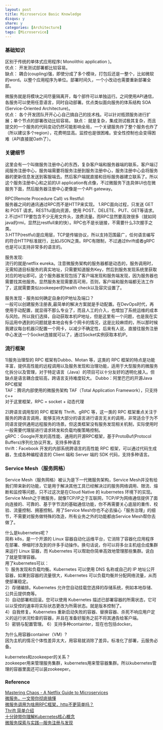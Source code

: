 ```yaml
---
layout: post
title: Microservice Basic Knowledge
disqus: y
share: y
categories: [Architecture]
tags: [Microservice]
---
```


### 基础知识
区别于传统的单体式应用程序( Monolithic application )。  
优点：
开发测试部署都比较容易。  
缺点：
耦合(coupling)强，即使分成了多个模块，打包后还是一整个，比如微软的word。以整个应用程序为单位。部署时间久，一个小改动也需要重新部署全部。

微服务就是将模块之间尽量隔离开，每个部件可以单独运行。之间使用API通信，各服务可以使用任意语言，同时自动部署。优点类似面向服务的体系结构 SOA (Service-Oriented Architecture)。  
优点：
各个开发团队开开心心自己搞自己的技术栈。可以针对瓶颈服务进行扩展；单个节点的部署改动比较容易。
缺点：
就是复杂，集成测试极其复杂，而且提交的一个服务的代码变动仍然可能影响全局，一个关键服务炸了整个服务也炸了（所以建议多个region），花费明显高。监控也是很困难。安全性控制也会变得困难（API直接就Oath了）。

### 关键细节
这里会有一个叫做服务注册中心的东西，复杂客户端和服务器端的联系，客户端订阅服务注册中心，服务端需要将服务注册到服务注册中心，服务注册中心会将服务器的更新信息发送到客服端去。然后客户端就直接和目标服务器建立联系了。所以这个服务注册中心和之前的UI application有点像，不过微服务下连具体UI也在微服务下面，然后服务器注册中心更像是一个API gateway。

RPC(Remote Procedure Call) vs Restful:   
服务器之间的通讯通过RPC而不是HTTP来实现。 
1.RPC面向过程，只发送 GET 和 POST 请求。RESTful面向资源，使用 POST、DELETE、PUT、GET等请求。
2.不过HTTP要包含不少无用文件头，浪费流量。而RPC显然要高效很多（就如同java的rmi，显然比restfull来的快）。RPC也不是长链接，不需要什么3次握手之类。  
3.HTTP(restful)是应用层，TCP是传输协议，所以支持范围最广，任何语言编写的符合HTTP标准就行，比如JSON之类。RPC有限制，不过通过thrift或者gRPC也是可以支持非常多的语言的。 

服务发现:  
流行的就是netflix eureka。注意微服务架构的服务器都是动态的，服务调用时，无需知道目标服务的真实地址，只需要知道服务Key，然后到服务发现系统里获取对应的地址即可。这个服务器发现包括了客户端发现和服务端发现，因为服务器也需要找其他服务。显然服务发现需要高可用，否则，客户端和服务端都无法工作了，这就需要类似zookeeper的health check以及容灾设置了。

服务发现 - 服务如何确定自身的IP地址及端口？  
一般可以创建服务注册表,最简单的解决方案就是手动配置。在DevOps时代，再使用手动配置，就显得不那么专业了，而且人工的介入，也增加了系统运维的成本与风险。所以我们选择，自动获取本机IP地址，但是这里有一个问题，也是我在实际运用中遇到的问题就是本地会有多个网卡的情况，这是比较麻烦的，所以那时候我建议每台机器只配置一个网卡，以减少不确定性，后来有人说，直接往服务注册中心发送一个Socket连接就可以了，通过Socket实例获取本机IP。

### 流行框架
1)服务治理型的 RPC 框架有Dubbo、Motan 等，这类的 RPC 框架的特点是功能丰富，提供高性能的远程调用以及服务发现和治理功能，适用于大型服务的微服务化拆分以及管理，对于特定语言（Java）的项目可以十分友好的透明化接入。但缺点是语言耦合度较高，跨语言支持难度较大。
Dubbo：阿里巴巴的开源Java RPC框架  
TAF：腾讯内部使用的微服务架构 TAF（Total Application Framework），只支持c++  
对于这里框架，RPC = socket + 动态代理

2)跨语言调用型的 RPC 框架有 Thrift、gRPC 等，这一类的 RPC 框架重点关注于服务的跨语言调用，能够支持大部分的语言进行语言无关的调用，非常适合于为不同语言提供通用远程服务的场景。但这类框架没有服务发现相关机制，实际使用时一般需要代理层进行请求转发和负载均衡策略控制。  
gRPC：Google开发的高性能、通用的开源RPC框架，基于ProtoBuf(Protocol Buffers)序列化协议开发。支持多种语言  
thrift：Facebook 开发的内部系统跨语言的高性能 RPC 框架，可以通过代码生成器，生成各种编程语言的 Client 端和 Server 端的 SDK 代码，支持多种语言。  

### Service Mesh（服务网格）
Service Mesh（服务网格）被认为是下一代微服务架构，Service Mesh并没有给我们带来新的功能，它是用于解决其他工具已经解决过的服务网络调用、限流、熔断和监控等问题，只不过这次是在Cloud Native 的 kubernetes 环境下的实现。Service Mesh之于微服务，就像TCP/IP之于互联网，TCP/IP为网络通信提供了面向连接的、可靠的、基于字节流的基础通信功能，你不再需要关心底层的重传、校验、流量控制、拥塞控制。用了Service Mesh你也不必去操心「服务治理」的细节，不需要对服务做特殊的改造，所有业务之外的功能都由Service Mesh帮你去做了。

什么是kubernetes呢？  
简称 k8s，是一个开源的 Linux 容器自动化运维平台，它消除了容器化应用程序在部署、伸缩时涉及到的许多手动操作。换句话说，你可以将多台主机组合成集群来运行 Linux 容器，而 Kubernetes 可以帮助你简单高效地管理那些集群。说白了就是管理容器。  
用了kubernetes可以：  
1）服务发现和负载均衡。Kubernetes 可以使用 DNS 名称或自己的 IP 地址公开容器，如果到容器的流量很大，Kubernetes 可以负载均衡并分配网络流量，从而使部署稳定。  
2）存储编排。Kubernetes 允许您自动挂载您选择的存储系统，例如本地存储、公共云提供商等。  
3）自动部署和回滚。您可以使用 Kubernetes 描述已部署容器的所需状态，它可以以受控的速率将实际状态更改为所需状态。就是版本控制了。  
4）自我修复。Kubernetes 重新启动失败的容器、替换容器、杀死不响应用户定义的运行状况检查的容器，并且在准备好服务之前不将其通告给客户端。  
5）密钥与配置管理。
6）支持多种containter，现在也包括docker。

为什么用容器container（VM）?  
因为主机的情况个体性差异太大，用容易就消除了差异。标准化了部署，云服务必备。

kubernetes和zookeeper的关系？  
zookeeper用来管理服务集群，kubernetes用来管容器集群。所以kubernetes管理的容器里面还可以装zookeeper。

### Reference
[Mastering Chaos - A Netflix Guide to Microservices](https://www.youtube.com/watch?v=CZ3wIuvmHeM)   
[微服务，一文带你彻底搞懂](https://labuladong.github.io/ebook/%E6%8A%95%E7%A8%BF/%E9%9D%A2%E8%AF%95%E9%83%BD%E5%9C%A8%E9%97%AE%E7%9A%84%E5%BE%AE%E6%9C%8D%E5%8A%A1%EF%BC%8C%E4%B8%80%E6%96%87%E5%B8%A6%E4%BD%A0%E5%BD%BB%E5%BA%95%E6%90%9E%E6%87%82.html)  
[微服务调用为啥用RPC框架，http不更简单吗？](https://zhuanlan.zhihu.com/p/61364466)  
[Thrift 简单介绍](https://www.jianshu.com/p/8f25d057a5a9)  
[十分钟带你理解Kubernetes核心概念](http://www.dockone.io/article/932)  
[微服务探索与实践—服务注册与发现](https://juejin.im/post/6844903837476585480)
